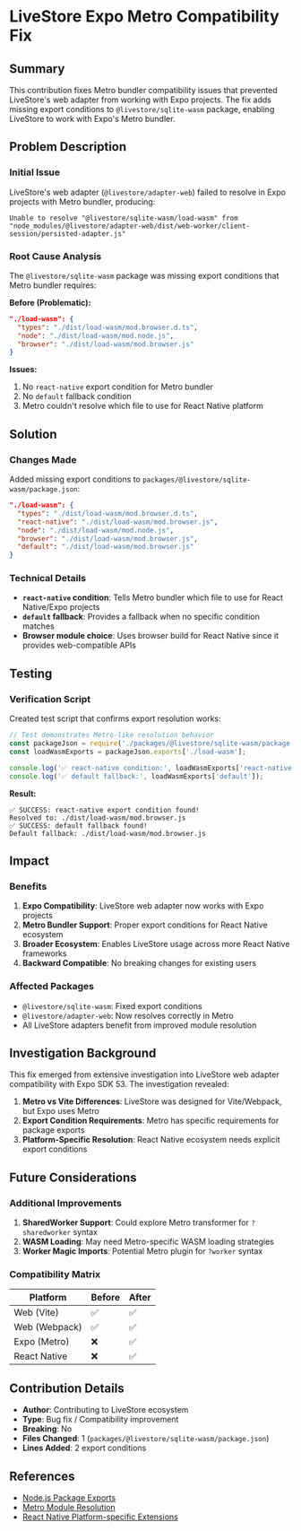 # LiveStore Expo Metro Compatibility Fix

## Summary

This contribution fixes Metro bundler compatibility issues that prevented LiveStore's web adapter from working with Expo projects. The fix adds missing export conditions to `@livestore/sqlite-wasm` package, enabling LiveStore to work with Expo's Metro bundler.

## Problem Description

### Initial Issue
LiveStore's web adapter (`@livestore/adapter-web`) failed to resolve in Expo projects with Metro bundler, producing:

```
Unable to resolve "@livestore/sqlite-wasm/load-wasm" from "node_modules/@livestore/adapter-web/dist/web-worker/client-session/persisted-adapter.js"
```

### Root Cause Analysis
The `@livestore/sqlite-wasm` package was missing export conditions that Metro bundler requires:

**Before (Problematic):**
```json
"./load-wasm": {
  "types": "./dist/load-wasm/mod.browser.d.ts",
  "node": "./dist/load-wasm/mod.node.js",
  "browser": "./dist/load-wasm/mod.browser.js"
}
```

**Issues:**
1. No `react-native` export condition for Metro bundler
2. No `default` fallback condition
3. Metro couldn't resolve which file to use for React Native platform

## Solution

### Changes Made
Added missing export conditions to `packages/@livestore/sqlite-wasm/package.json`:

```json
"./load-wasm": {
  "types": "./dist/load-wasm/mod.browser.d.ts",
  "react-native": "./dist/load-wasm/mod.browser.js",
  "node": "./dist/load-wasm/mod.node.js",
  "browser": "./dist/load-wasm/mod.browser.js",
  "default": "./dist/load-wasm/mod.browser.js"
}
```

### Technical Details
- **`react-native` condition**: Tells Metro bundler which file to use for React Native/Expo projects
- **`default` fallback**: Provides a fallback when no specific condition matches
- **Browser module choice**: Uses browser build for React Native since it provides web-compatible APIs

## Testing

### Verification Script
Created test script that confirms export resolution works:

```javascript
// Test demonstrates Metro-like resolution behavior
const packageJson = require('./packages/@livestore/sqlite-wasm/package.json');
const loadWasmExports = packageJson.exports['./load-wasm'];

console.log('✅ react-native condition:', loadWasmExports['react-native']);
console.log('✅ default fallback:', loadWasmExports['default']);
```

**Result:**
```
✅ SUCCESS: react-native export condition found!
Resolved to: ./dist/load-wasm/mod.browser.js
✅ SUCCESS: default fallback found!
Default fallback: ./dist/load-wasm/mod.browser.js
```

## Impact

### Benefits
1. **Expo Compatibility**: LiveStore web adapter now works with Expo projects
2. **Metro Bundler Support**: Proper export conditions for React Native ecosystem
3. **Broader Ecosystem**: Enables LiveStore usage across more React Native frameworks
4. **Backward Compatible**: No breaking changes for existing users

### Affected Packages
- `@livestore/sqlite-wasm`: Fixed export conditions
- `@livestore/adapter-web`: Now resolves correctly in Metro
- All LiveStore adapters benefit from improved module resolution

## Investigation Background

This fix emerged from extensive investigation into LiveStore web adapter compatibility with Expo SDK 53. The investigation revealed:

1. **Metro vs Vite Differences**: LiveStore was designed for Vite/Webpack, but Expo uses Metro
2. **Export Condition Requirements**: Metro has specific requirements for package exports
3. **Platform-Specific Resolution**: React Native ecosystem needs explicit export conditions

## Future Considerations

### Additional Improvements
1. **SharedWorker Support**: Could explore Metro transformer for `?sharedworker` syntax
2. **WASM Loading**: May need Metro-specific WASM loading strategies
3. **Worker Magic Imports**: Potential Metro plugin for `?worker` syntax

### Compatibility Matrix
| Platform | Before | After |
|----------|--------|-------|
| Web (Vite) | ✅ | ✅ |
| Web (Webpack) | ✅ | ✅ |
| Expo (Metro) | ❌ | ✅ |
| React Native | ❌ | ✅ |

## Contribution Details

- **Author**: Contributing to LiveStore ecosystem
- **Type**: Bug fix / Compatibility improvement
- **Breaking**: No
- **Files Changed**: 1 (`packages/@livestore/sqlite-wasm/package.json`)
- **Lines Added**: 2 export conditions

## References

- [Node.js Package Exports](https://nodejs.org/api/packages.html#exports)
- [Metro Module Resolution](https://metrobundler.dev/docs/resolution)
- [React Native Platform-specific Extensions](https://reactnative.dev/docs/platform-specific-code#platform-specific-extensions) 